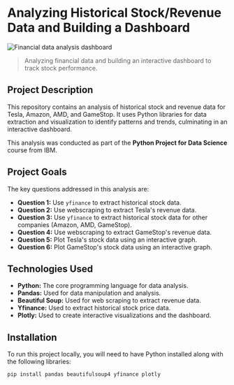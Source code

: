 # Analyzing Historical Stock/Revenue Data and Building a Dashboard

![Financial data analysis dashboard](https://github.com/vincenzomaltese/Analyzing-Historical-Stock-Revenue-Data-and-Building-a-Dashboard/blob/main/1r.jpg?raw=true)

> Analyzing financial data and building an interactive dashboard to track stock performance.

## Project Description

This repository contains an analysis of historical stock and revenue data for Tesla, Amazon, AMD, and GameStop. It uses Python libraries for data extraction and visualization to identify patterns and trends, culminating in an interactive dashboard.

This analysis was conducted as part of the **Python Project for Data Science** course from IBM.

## Project Goals

The key questions addressed in this analysis are:

* **Question 1:** Use `yfinance` to extract historical stock data.
* **Question 2:** Use webscraping to extract Tesla's revenue data.
* **Question 3:** Use `yfinance` to extract historical stock data for other companies (Amazon, AMD, GameStop).
* **Question 4:** Use webscraping to extract GameStop's revenue data.
* **Question 5:**  Plot Tesla's stock data using an interactive graph.
* **Question 6:** Plot GameStop's stock data using an interactive graph. 

## Technologies Used

* **Python:** The core programming language for data analysis.
* **Pandas:**  Used for data manipulation and analysis.
* **Beautiful Soup:** Used for web scraping to extract revenue data.
* **Yfinance:** Used to extract historical stock price data.
* **Plotly:** Used to create interactive visualizations and the dashboard.


## Installation

To run this project locally, you will need to have Python installed along with the following libraries:

```bash
pip install pandas beautifulsoup4 yfinance plotly

